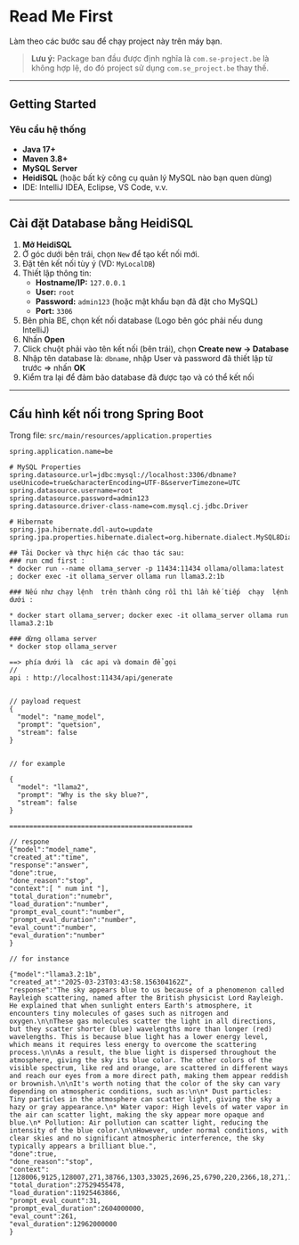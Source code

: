 # Read Me First

Làm theo các bước sau để chạy project này trên máy bạn.

> **Lưu ý:** Package ban đầu được định nghĩa là `com.se-project.be` là không hợp lệ, do đó project sử dụng `com.se_project.be` thay thế.

---

## Getting Started

### Yêu cầu hệ thống

- **Java 17+**
- **Maven 3.8+**
- **MySQL Server**
- **HeidiSQL** (hoặc bất kỳ công cụ quản lý MySQL nào bạn quen dùng)
- IDE: IntelliJ IDEA, Eclipse, VS Code, v.v.

---

## Cài đặt Database bằng HeidiSQL

1. **Mở HeidiSQL**
2. Ở góc dưới bên trái, chọn `New` để tạo kết nối mới.
3. Đặt tên kết nối tùy ý (VD: `MyLocalDB`)
4. Thiết lập thông tin:
    - **Hostname/IP:** `127.0.0.1`
    - **User:** `root`
    - **Password:** `admin123` (hoặc mật khẩu bạn đã đặt cho MySQL)
    - **Port:** `3306`
5. Bên phía BE, chọn kết nối database (Logo bên góc phải nếu dung IntelliJ)
6. Nhấn **Open**
7. Click chuột phải vào tên kết nối (bên trái), chọn **Create new → Database**
8. Nhập tên database là: `dbname`, nhập User và password đã thiết lập từ trước => nhấn **OK**
9. Kiểm tra lại để đảm bảo database đã được tạo và có thể kết nối

---

## Cấu hình kết nối trong Spring Boot

Trong file: `src/main/resources/application.properties`

```properties
spring.application.name=be

# MySQL Properties
spring.datasource.url=jdbc:mysql://localhost:3306/dbname?useUnicode=true&characterEncoding=UTF-8&serverTimezone=UTC
spring.datasource.username=root
spring.datasource.password=admin123
spring.datasource.driver-class-name=com.mysql.cj.jdbc.Driver

# Hibernate
spring.jpa.hibernate.ddl-auto=update
spring.jpa.properties.hibernate.dialect=org.hibernate.dialect.MySQL8Dialect

## Tải Docker và thực hiện các thao tác sau:
### run cmd first : 
* docker run --name ollama_server -p 11434:11434 ollama/ollama:latest ; docker exec -it ollama_server ollama run llama3.2:1b

### Nếu như chạy lệnh  trên thành công rồi thì lần kế tiếp  chạy  lệnh dưới :

* docker start ollama_server; docker exec -it ollama_server ollama run llama3.2:1b

### dừng ollama server 
* docker stop ollama_server 

==> phía dưới là  các api và domain để gọi 
// 
api : http://localhost:11434/api/generate


// payload request 
{
  "model": "name_model",
  "prompt": "quetsion",
  "stream": false
} 


// for example

{
  "model": "llama2",
  "prompt": "Why is the sky blue?",
  "stream": false
} 

============================================== 

// respone
{"model":"model_name",
"created_at":"time",
"response":"answer",
"done":true,
"done_reason":"stop",
"context":[ " num int "],
"total_duration":"numebr",
"load_duration":"number",
"prompt_eval_count":"number",
"prompt_eval_duration":"number",
"eval_count":"number",
"eval_duration":"number"
}

// for instance

{"model":"llama3.2:1b",
"created_at":"2025-03-23T03:43:58.156304162Z",
"response":"The sky appears blue to us because of a phenomenon called Rayleigh scattering, named after the British physicist Lord Rayleigh. He explained that when sunlight enters Earth's atmosphere, it encounters tiny molecules of gases such as nitrogen and oxygen.\n\nThese gas molecules scatter the light in all directions, but they scatter shorter (blue) wavelengths more than longer (red) wavelengths. This is because blue light has a lower energy level, which means it requires less energy to overcome the scattering process.\n\nAs a result, the blue light is dispersed throughout the atmosphere, giving the sky its blue color. The other colors of the visible spectrum, like red and orange, are scattered in different ways and reach our eyes from a more direct path, making them appear reddish or brownish.\n\nIt's worth noting that the color of the sky can vary depending on atmospheric conditions, such as:\n\n* Dust particles: Tiny particles in the atmosphere can scatter light, giving the sky a hazy or gray appearance.\n* Water vapor: High levels of water vapor in the air can scatter light, making the sky appear more opaque and blue.\n* Pollution: Air pollution can scatter light, reducing the intensity of the blue color.\n\nHowever, under normal conditions, with clear skies and no significant atmospheric interference, the sky typically appears a brilliant blue.",
"done":true,
"done_reason":"stop",
"context":[128006,9125,128007,271,38766,1303,33025,2696,25,6790,220,2366,18,271,128009,128006,882,128007,271,10445,374,279,13180,6437,30,128009,128006,78191,128007,271,791,13180,8111,6437,311,603,1606,315,264,25885,2663,13558,64069,72916,11,7086,1306,279,8013,83323,10425,13558,64069,13,1283,11497,430,994,40120,29933,9420,596,16975,11,433,35006,13987,35715,315,45612,1778,439,47503,323,24463,382,9673,6962,35715,45577,279,3177,304,682,18445,11,719,814,45577,24210,320,12481,8,93959,810,1109,5129,320,1171,8,93959,13,1115,374,1606,6437,3177,706,264,4827,4907,2237,11,902,3445,433,7612,2753,4907,311,23075,279,72916,1920,382,2170,264,1121,11,279,6437,3177,374,77810,6957,279,16975,11,7231,279,13180,1202,6437,1933,13,578,1023,8146,315,279,9621,20326,11,1093,2579,323,19087,11,527,38067,304,2204,5627,323,5662,1057,6548,505,264,810,2167,1853,11,3339,1124,5101,63244,819,477,14198,819,382,2181,596,5922,27401,430,279,1933,315,279,13180,649,13592,11911,389,45475,4787,11,1778,439,1473,9,33093,19252,25,49074,19252,304,279,16975,649,45577,3177,11,7231,279,13180,264,305,13933,477,18004,11341,627,9,10164,38752,25,5234,5990,315,3090,38752,304,279,3805,649,45577,3177,11,3339,279,13180,5101,810,47584,323,6437,627,9,96201,25,6690,25793,649,45577,3177,11,18189,279,21261,315,279,6437,1933,382,11458,11,1234,4725,4787,11,449,2867,50393,323,912,5199,45475,32317,11,279,13180,11383,8111,264,20333,6437,13],
"total_duration":27529455478,
"load_duration":11925463866,
"prompt_eval_count":31,
"prompt_eval_duration":2604000000,
"eval_count":261,
"eval_duration":12962000000
}

